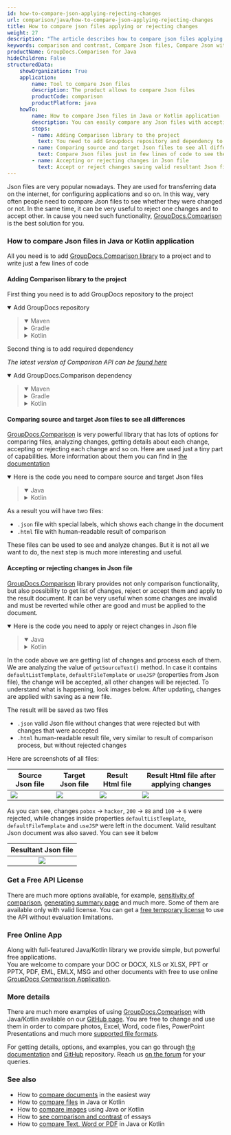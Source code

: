 ```yaml
---
id: how-to-compare-json-applying-rejecting-changes
url: comparison/java/how-to-compare-json-applying-rejecting-changes
title: How to compare json files applying or rejecting changes
weight: 27
description: "The article describes how to compare json files applying or rejecting changes using GroupDocs.Comparison"
keywords: comparison and contrast, Compare Json files, Compare Json with Kotlin and Java, Comparison Tool for Json files
productName: GroupDocs.Comparison for Java
hideChildren: False
structuredData:
    showOrganization: True
    application:
        name: Tool to compare Json files
        description: The product allows to compare Json files
        productCode: comparison
        productPlatform: java
    howTo:
        name: How to compare Json files in Java or Kotlin application
        description: You can easily compare any Json files with accepting or rejecting changes
        steps:
        - name: Adding Comparison library to the project
          text: You need to add Groupdocs repository and dependency to your project
        - name: Comparing source and target Json files to see all differences
          text: Compare Json files just in few lines of code to see the difference of them
        - name: Accepting or rejecting changes in Json file
          text: Accept or reject changes saving valid resultant Json file
---
```

Json files are very popular nowadays. They are used for transferring data on the internet, for configuring applications and so on. In this way, very often people need to compare Json files to see whether they were changed or not. In the same time, it can be very useful to reject one changes and to accept other. In cause you need such functionality, [GroupDocs.Comparison](https://products.groupdocs.com/comparison) is the best solution for you.

### How to compare Json files in Java or Kotlin application

All you need is to add [GroupDocs.Comparison library](https://repository.groupdocs.com/comparison/) to a project and to write just a few lines of code

#### Adding Comparison library to the project

First thing you need is to add GroupDocs repository to the project

<details open><summary>Add GroupDocs repository</summary><blockquote>
<details open><summary>Maven</summary>

<script src="https://gist.github.com/groupdocs-comparison-gists/9de00b81ae5dd326fc85fecb5c1220a6.js"></script>

</details>
<details><summary>Gradle</summary>

<script src="https://gist.github.com/groupdocs-comparison-gists/15f77ae825f310acd9cad555dcea0019.js"></script>

</details>
<details><summary>Kotlin</summary>

<script src="https://gist.github.com/groupdocs-comparison-gists/ad7ad48d4e7f9f60e858c7ba546f3745.js"></script>

</details>
</blockquote></details>

Second thing is to add required dependency

_The latest version of Comparison API can be [found here](https://repository.groupdocs.com/comparison/)_

<details open><summary>Add GroupDocs.Comparison dependency</summary><blockquote>
<details open><summary>Maven</summary>

<script src="https://gist.github.com/groupdocs-comparison-gists/f4d8f0b56d1dfa24dea18c68cd9d8001.js"></script>

</details>
<details><summary>Gradle</summary>

<script src="https://gist.github.com/groupdocs-comparison-gists/b760d58061daa45d9b211e2701aa52b5.js"></script>

</details>
<details><summary>Kotlin</summary>

<script src="https://gist.github.com/groupdocs-comparison-gists/b20a9f70c3442ca586a95b00a778a464.js"></script>

</details>
</blockquote></details>

#### Comparing source and target Json files to see all differences

[GroupDocs.Comparison](https://products.groupdocs.com/comparison) is very powerful library that has lots of options for comparing files, analyzing changes, getting details about each change, accepting or rejecting each change and so on. Here are used just a tiny part of capabilities. More information about them you can find in [the documentation](/comparison/java/getting-started/)

<details open><summary>Here is the code you need to compare source and target Json files</summary><blockquote>
<details open><summary>Java</summary>

<script src="https://gist.github.com/groupdocs-comparison-gists/9395725d254c7500ed2f30dc558fd174.js"></script>

</details>
<details><summary>Kotlin</summary>

<script src="https://gist.github.com/groupdocs-comparison-gists/8eb90b7f07e6240ec875e5e195a0a374.js"></script>

</details>
</blockquote></details>

As a result you will have two files:

* `.json` file with special labels, which shows each change in the document
* `.html` file with human-readable result of comparison

These files can be used to see and analyze changes. But it is not all we want to do, the next step is much more interesting and useful.

#### Accepting or rejecting changes in Json file

[GroupDocs.Comparison](https://products.groupdocs.com/comparison) library provides not only comparison functionality, but also possibility to get list of changes, reject or accept them and apply to the result document. It can be very useful when some changes are invalid and must be reverted while other are good and must be applied to the document.

<details open><summary>Here is the code you need to apply or reject changes in Json file</summary><blockquote>
<details open><summary>Java</summary>

<script src="https://gist.github.com/groupdocs-comparison-gists/00519168fed54a68e3edbb087a0e0ef8.js"></script>

</details>
<details><summary>Kotlin</summary>

<script src="https://gist.github.com/groupdocs-comparison-gists/2b54bd01f16bce036b2bd9ec32f58473.js"></script>

</details>
</blockquote></details>

In the code above we are getting list of changes and process each of them. We are analyzing the value of `getSourceText()` method. In case it contains `defaultListTemplate`, `defaultFileTemplate` or `useJSP` (properties from Json file), the change will be accepted, all other changes will be rejected. To understand what is happening, look images below. After updating, changes are applied with saving as a new file. 

The result will be saved as two files 

* `.json` valid Json file without changes that were rejected but with changes that were accepted
* `.html` human-readable result file, very similar to result of comparison process, but without rejected changes

Here are screenshots of all files:

| Source Json file                                                                      | Target Json file                                                                      | Result Html file                                                                      | Result Html file after applying changes                                                                       |
|---------------------------------------------------------------------------------------|---------------------------------------------------------------------------------------|---------------------------------------------------------------------------------------|---------------------------------------------------------------------------------------------------------------|
| ![](/comparison/java/images/how-to-compare-json-applying-rejecting-changes-source.png) | ![](/comparison/java/images/how-to-compare-json-applying-rejecting-changes-target.png) | ![](/comparison/java/images/how-to-compare-json-applying-rejecting-changes-result.png) | ![](/comparison/java/images/how-to-compare-json-applying-rejecting-changes-applied.png)                        |

As you can see, changes `pobox` -> `hacker`, `200` -> `88` and `100` -> `6` were rejected, while changes inside properties `defaultListTemplate`, `defaultFileTemplate` and `useJSP` were left in the document. Valid resultant Json document was also saved. You can see it below

|                                   Resultant Json file                                    |
|:----------------------------------------------------------------------------------------:|
| ![](/comparison/java/images/how-to-compare-json-applying-rejecting-changes-resultant.png) |

### Get a Free API License

There are much more options available, for example, [sensitivity of comparison](/comparison/java/adjusting-comparison-sensitivity/), [generating summary page](/comparison/java/get-only-summary-page/) and much more. Some of them are available only with valid license. You can get a [free temporary license](https://purchase.groupdocs.com/temporary-license) to use the API without evaluation limitations.

### Free Online App
Along with full-featured Java/Kotlin library we provide simple, but powerful free applications.  
You are welcome to compare your DOC or DOCX, XLS or XLSX, PPT or PPTX, PDF, EML, EMLX, MSG and other documents with free to use online [GroupDocs Comparison Application](https://products.groupdocs.app/comparison).

### More details

There are much more examples of using [GroupDocs.Comparison](https://products.groupdocs.com/comparison) with Java/Kotlin available on our [GitHub page](https://github.com/groupdocs-comparison/GroupDocs.Comparison-for-Java). You are free to change and use them in order to compare photos, Excel, Word, code files, PowerPoint Presentations and much more [supported file formats](/comparison/java/supported-document-formats/).

For getting details, options, and examples, you can go through [the documentation](/comparison/java/getting-started/) and [GitHub](https://github.com/groupdocs-comparison) repository. Reach us [on the forum](https://forum.groupdocs.com/) for your queries.

### See also

* How to [compare documents](/comparison/java/how-to-compare-documents-in-the-easiest-way) in the easiest way
* How to [compare files](/comparison/java/how-to-compare-files-in-java-or-kotlin) in Java or Kotlin
* How to [compare images](/comparison/java/how-to-compare-images-using-java-or-kotlin) using Java or Kotlin
* How to [see comparison and contrast](/comparison/java/how-to-see-comparison-and-contrast-of-essays) of essays
* How to [compare Text, Word or PDF](/comparison/java/how-to-compare-text-word-pdf-in-java-or-kotlin) in Java or Kotlin
